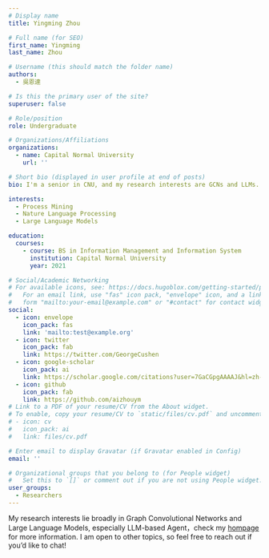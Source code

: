 ```yaml
---
# Display name
title: Yingming Zhou

# Full name (for SEO)
first_name: Yingming
last_name: Zhou

# Username (this should match the folder name)
authors:
  - 吳恩達

# Is this the primary user of the site?
superuser: false

# Role/position
role: Undergraduate

# Organizations/Affiliations
organizations:
  - name: Capital Normal University
    url: ''

# Short bio (displayed in user profile at end of posts)
bio: I'm a senior in CNU, and my research interests are GCNs and LLMs. Nice to meet you!

interests:
  - Process Mining
  - Nature Language Processing
  - Large Language Models

education:
  courses:
    - course: BS in Information Management and Information System
      institution: Capital Normal University
      year: 2021

# Social/Academic Networking
# For available icons, see: https://docs.hugoblox.com/getting-started/page-builder/#icons
#   For an email link, use "fas" icon pack, "envelope" icon, and a link in the
#   form "mailto:your-email@example.com" or "#contact" for contact widget.
social:
  - icon: envelope
    icon_pack: fas
    link: 'mailto:test@example.org'
  - icon: twitter
    icon_pack: fab
    link: https://twitter.com/GeorgeCushen
  - icon: google-scholar
    icon_pack: ai
    link: https://scholar.google.com/citations?user=7GaCGpgAAAAJ&hl=zh-CN
  - icon: github
    icon_pack: fab
    link: https://github.com/aizhouym
# Link to a PDF of your resume/CV from the About widget.
# To enable, copy your resume/CV to `static/files/cv.pdf` and uncomment the lines below.
# - icon: cv
#   icon_pack: ai
#   link: files/cv.pdf

# Enter email to display Gravatar (if Gravatar enabled in Config)
email: ''

# Organizational groups that you belong to (for People widget)
#   Set this to `[]` or comment out if you are not using People widget.
user_groups:
  - Researchers
---
```


My research interests lie broadly in Graph Convolutional Networks and Large Language Models, especially LLM-based Agent，check my [hompage](https://aizhouym.github.io/)  for more information. I am open to other topics, so feel free to reach out if you’d like to chat!



